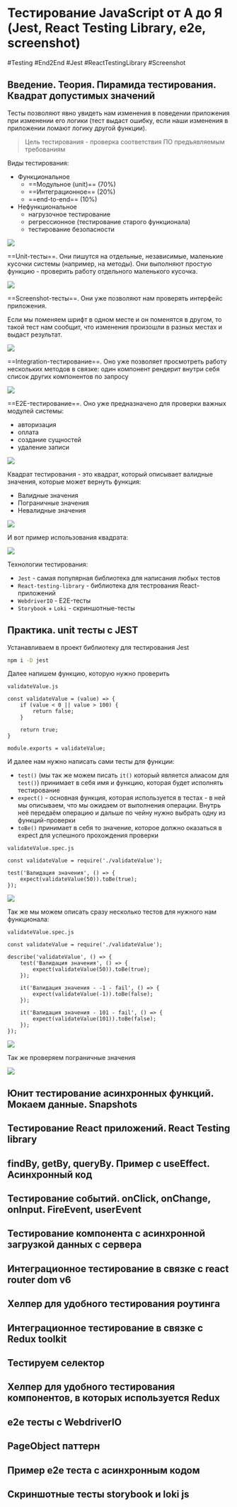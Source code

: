 # Тестирование JavaScript от А до Я (Jest, React Testing Library, e2e, screenshot)
#Testing #End2End #Jest #ReactTestingLibrary #Screenshot 

## Введение. Теория. Пирамида тестирования. Квадрат допустимых значений

Тесты позволяют явно увидеть нам изменения в поведении приложения при изменении его логики (тест выдаст ошибку, если наши изменения в приложении ломают логику другой функции). 

> Цель тестирования - проверка соответствия ПО предъявляемым требованиям

Виды тестирования:
- Функциональное
	- ==Модульное (unit)== (70%)
	- ==Интеграционное== (20%)
	- ==end-to-end== (10%)
- Нефункциональное
	- нагрузочное тестирование
	- регрессионное (тестирование старого функционала)
	- тестирование безопасности

![](_png/Pasted%20image%2020230329100050.png)

==Unit-тесты==. Они пишутся на отдельные, независимые, маленькие кусочки системы (например, на методы). Они выполняют простую функцию - проверить работу отдельного маленького кусочка.

![](_png/Pasted%20image%2020230329100640.png)

==Screenshot-тесты==. Они уже позволяют нам проверять интерфейс приложения. 

Если мы поменяем шрифт в одном месте и он поменятся в другом, то такой тест нам сообщит, что изменения произошли в разных местах и выдаст результат.

![](_png/Pasted%20image%2020230329100412.png)

==Integration-тестирование==. Оно уже позволяет просмотреть работу нескольких методов в связке: один компонент рендерит внутри себя список других компонентов по запросу

![](_png/Pasted%20image%2020230329101737.png)

==E2E-тестирование==. Оно уже предназначено для проверки важных модулей системы:
- авторизация
- оплата
- создание сущностей
- удаление записи

![](_png/Pasted%20image%2020230329102003.png)

Квадрат тестирования - это квадрат, который описывает валидные значения, которые может вернуть функция:
- Валидные значения
- Пограничные значения
- Невалидные значения

![](_png/Pasted%20image%2020230329161022.png)

И вот пример использования квадрата:

![](_png/Pasted%20image%2020230329102900.png)

Технологии тестирования:
- `Jest` - самая популярная библиотека для написания любых тестов
- `React-testing-library` - библиотека для тестрования React-приложений
- `WebdriverIO` - E2E-тесты
- `Storybook` + `Loki` - скриншотные-тесты

## Практика. unit тесты с JEST

Устанавливаем в проект библиотеку для тестирования Jest

```bash
npm i -D jest
```

Далее напишем функцию, которую нужно проверить

`validateValue.js`
```JS
const validateValue = (value) => {  
    if (value < 0 || value > 100) {  
        return false;  
    }  
  
    return true;  
}  
  
module.exports = validateValue;
```

И далее нам нужно написать сами тесты для функции:
- `test()` (мы так же можем писать `it()` который является алиасом для `test()`) принимает в себя имя и функцию, которая будет исполнять тестирование
- `expect()` - основная функция, которая используется в тестах - в ней мы описываем, что мы ожидаем от выполнения операции. Внутрь неё передаём операцию и дальше по чейну нужно выбрать одну из функций-проверки
- `toBe()` принимает в себя то значение, которое должно оказаться в expect для успешного прохождения проверки

`validateValue.spec.js`
```JS
const validateValue = require('./validateValue');  
  
test('Валидация значения', () => {  
    expect(validateValue(50)).toBe(true);  
});
```

![](_png/Pasted%20image%2020230407143051.png)

Так же мы можем описать сразу несколько тестов для нужного нам функционала:

`validateValue.spec.js`
```JS
const validateValue = require('./validateValue');

describe('validateValue', () => {
    test('Валидация значения', () => {
        expect(validateValue(50)).toBe(true);
    });

    it('Валидация значения - -1 - fail', () => {
        expect(validateValue(-1)).toBe(false);
    });

    it('Валидация значения - 101 - fail', () => {
        expect(validateValue(101)).toBe(false);
    });
});
```

![](_png/Pasted%20image%2020230407143945.png)

Так же проверяем пограничные значения

![](_png/Pasted%20image%2020230407144333.png)




## Юнит тестирование асинхронных функций. Мокаем данные. Snapshots





## Тестирование React приложений. React Testing library





## findBy, getBy, queryBy. Пример с useEffect. Асинхронный код





## Тестирование событий. onClick, onChange, onInput. FireEvent, userEvent





## Тестирование компонента с асинхронной загрузкой данных с сервера





## Интеграционное тестирование в связке с react router dom v6





## Хелпер для удобного тестирования роутинга





## Интеграционное тестирование в связке с Redux toolkit





## Тестируем селектор





## Хелпер для удобного тестирования компонентов, в которых используется Redux





## e2e тесты с WebdriverIO





## PageObject паттерн





## Пример е2е теста с асинхронным кодом





## Скриншотные тесты storybook и loki js











